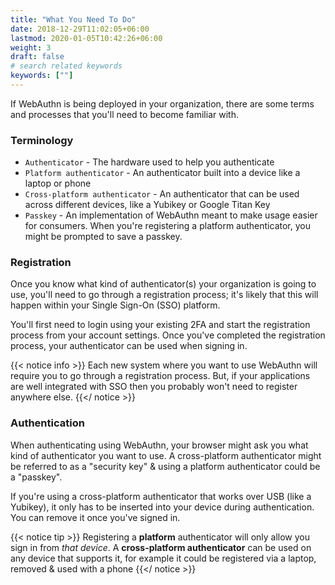 ```yaml
---
title: "What You Need To Do"
date: 2018-12-29T11:02:05+06:00
lastmod: 2020-01-05T10:42:26+06:00
weight: 3
draft: false
# search related keywords
keywords: [""]
---
```


If WebAuthn is being deployed in your organization, there are some terms and processes that you'll need to become familiar with.

### Terminology

* `Authenticator` - The hardware used to help you authenticate
* `Platform authenticator` - An authenticator built into a device like a laptop or phone
* `Cross-platform authenticator` - An authenticator that can be used across different devices, like a Yubikey or Google Titan Key
* `Passkey` - An implementation of WebAuthn meant to make usage easier for consumers. When you're registering a platform authenticator, you might be prompted to save a passkey.

### Registration

Once you know what kind of authenticator(s) your organization is going to use, you'll need to go through a registration process; it's likely that this will happen within your Single Sign-On (SSO) platform.

You'll first need to login using your existing 2FA and start the registration process from your account settings. Once you've completed the registration process, your authenticator can be used when signing in.

{{< notice info >}}
Each new system where you want to use WebAuthn will require you to go through a registration process. But, if your applications are well integrated with SSO then you probably won't need to register anywhere else.
{{</ notice >}}

### Authentication

When authenticating using WebAuthn, your browser might ask you what kind of authenticator you want to use. A cross-platform authenticator might be referred to as a "security key" & using a platform authenticator could be a "passkey".

If you're using a cross-platform authenticator that works over USB (like a Yubikey), it only has to be inserted into your device during authentication. You can remove it once you've signed in.

{{< notice tip >}}
Registering a **platform** authenticator will only allow you sign in from _that device_. A **cross-platform authenticator** can be used on any device that supports it, for example it could be registered via a laptop, removed & used with a phone
{{</ notice >}}